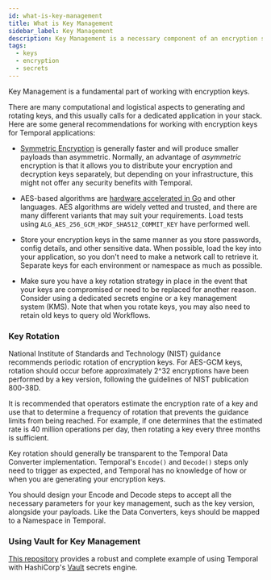```yaml
---
id: what-is-key-management
title: What is Key Management
sidebar_label: Key Management
description: Key Management is a necessary component of an encryption solution
tags:
  - keys
  - encryption
  - secrets
---
```


Key Management is a fundamental part of working with encryption keys.

There are many computational and logistical aspects to generating and rotating keys, and this usually calls for a dedicated application in your stack. Here are some general recommendations for working with encryption keys for Temporal applications:

- [Symmetric Encryption](https://en.wikipedia.org/wiki/Symmetric-key_algorithm)  is generally faster and will produce smaller payloads than asymmetric. Normally, an advantage of _asymmetric_ encryption is that it allows you to distribute your encryption and decryption keys separately, but depending on your infrastructure, this might not offer any security benefits with Temporal.

- AES-based algorithms are [hardware accelerated in Go](https://pkg.go.dev/crypto/aes) and other languages. AES algorithms are widely vetted and trusted, and there are many different variants that may suit your requirements. Load tests using `ALG_AES_256_GCM_HKDF_SHA512_COMMIT_KEY` have performed well.

- Store your encryption keys in the same manner as you store passwords, config details, and other sensitive data. When possible, load the key into your application, so you don't need to make a network call to retrieve it. Separate keys for each environment or namespace as much as possible.

- Make sure you have a key rotation strategy in place in the event that your keys are compromised or need to be replaced for another reason. Consider using a dedicated secrets engine or a key management system (KMS). Note that when you rotate keys, you may also need to retain old keys to query old Workflows.

### Key Rotation

National Institute of Standards and Technology (NIST) guidance recommends periodic rotation of encryption keys. For AES-GCM keys, rotation should occur before approximately 2^32 encryptions have been performed by a key version, following the guidelines of NIST publication 800-38D.

It is recommended that operators estimate the encryption rate of a key and use that to determine a frequency of rotation that prevents the guidance limits from being reached. For example, if one determines that the estimated rate is 40 million operations per day, then rotating a key every three months is sufficient.

Key rotation should generally be transparent to the Temporal Data Converter implementation. Temporal's `Encode()` and `Decode()` steps only need to trigger as expected, and Temporal has no knowledge of how or when you are generating your encryption keys.

You should design your Encode and Decode steps to accept all the necessary parameters for your key management, such as the key version, alongside your payloads. Like the Data Converters, keys should be mapped to a Namespace in Temporal.

### Using Vault for Key Management

[This repository](https://github.com/zboralski/codecserver) provides a robust and complete example of using Temporal with HashiCorp's [Vault](https://www.vaultproject.io/) secrets engine.
